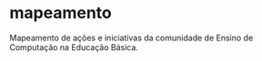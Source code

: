 # mapeamento
Mapeamento de ações e iniciativas da comunidade de Ensino de Computação na Educação Básica.
